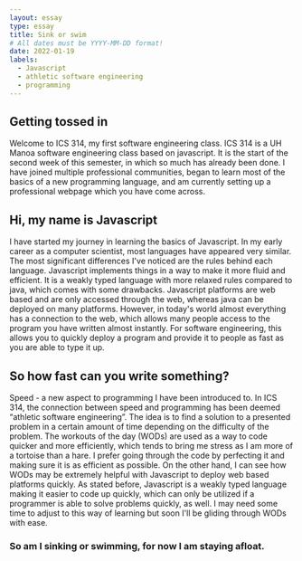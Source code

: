 ```yaml
---
layout: essay
type: essay
title: Sink or swim
# All dates must be YYYY-MM-DD format!
date: 2022-01-19
labels:
  - Javascript
  - athletic software engineering
  - programming
---
```


## Getting tossed in

Welcome to ICS 314, my first software engineering class. ICS 314 is a UH Manoa software engineering class based on javascript. It is the start
of the second week of this semester, in which so much has already been done. I have joined multiple professional communities, began to
learn most of the basics of a new programming language, and am currently setting up a professional webpage which you have come across.

## Hi, my name is Javascript

I have started my journey in learning the basics of Javascript. In my early career as a computer scientist, most languages have appeared very
similar. The most significant differences I've noticed are the rules behind each language. Javascript implements things in a way to make it more
fluid and efficient. It is a weakly typed language with more relaxed rules compared to java, which comes with some drawbacks. Javascript
platforms are web based and are only accessed through the web, whereas java can be deployed on many platforms. However, in today's world almost
everything has a connection to the web, which allows many people access to the program you have written almost instantly. For software
engineering, this allows you to quickly deploy a program and provide it to people as fast as you are able to type it up.

## So how fast can you write something?

Speed - a new aspect to programming I have been introduced to. In ICS 314, the connection between speed and programming has been deemed
“athletic software engineering”. The idea is to find a solution to a presented problem in a certain amount of time depending on the difficulty
of the problem. The workouts of the day (WODs) are used as a way to code quicker and more efficiently, which tends to bring me stress as I am
more of a tortoise than a hare. I prefer going through the code by perfecting it and making sure it is as efficient as possible. On the other
hand, I can see how WODs may be extremely helpful with Javascript to deploy web based platforms quickly. As stated before, Javascript is a
weakly typed language making it easier to code up quickly, which can only be utilized if a programmer is able to solve problems quickly, as
well. I may need some time to adjust to this way of learning but soon I'll be gliding through WODs with ease. 

### So am I sinking or swimming, for now I am staying afloat.

